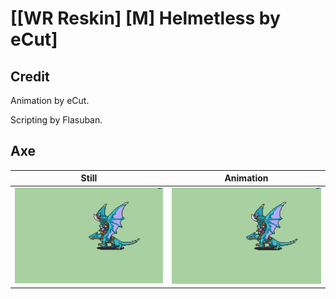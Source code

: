 # [\[WR Reskin\] \[M\] Helmetless by eCut]

## Credit

Animation by eCut.

Scripting by Flasuban.
	
## Axe

| Still | Animation |
| :---: | :-------: |
| ![Axe still](./Axe_000.png) | ![Axe animation](./Axe.gif) |

